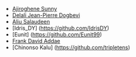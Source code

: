 - [Ajiroghene Sunny](https://github.com/Ajioz)
- [Delali Jean-Pierre Dogbevi](https://github.com/fodela)
- [Aliu Salaudeen](https://github.com/Aliiiu)
- [Idris_DY] (https://github.com/IdrisDY)
- [Eunit] (https://github.com/Eunit99)
- [Frank David Addae](https://github.com/frankdavid-addae)
- [Chinonso Kalu] (https://github.com/tripletens)
